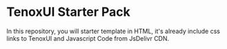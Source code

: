 # TenoxUI Starter Pack

In this repository, you will starter template in HTML, it's already include css links to TenoxUI and Javascript Code from JsDelivr CDN.
